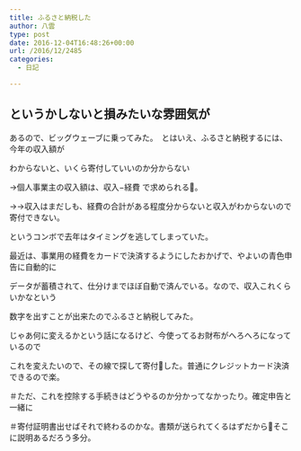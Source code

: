 ```yaml
---
title: ふるさと納税した
author: 八雲
type: post
date: 2016-12-04T16:48:26+00:00
url: /2016/12/2485
categories:
  - 日記

---
```

## というかしないと損みたいな雰囲気が

あるので、ビッグウェーブに乗ってみた。　とはいえ、ふるさと納税するには、今年の収入額が
  
わからないと、いくら寄付していいのか分からない
  
→個人事業主の収入額は、収入−経費 で求められる。
  
→→収入はまだしも、経費の合計がある程度分からないと収入がわからないので寄付できない。
  
というコンボで去年はタイミングを逃してしまっていた。

最近は、事業用の経費をカードで決済するようにしたおかげで、やよいの青色申告に自動的に
  
データが蓄積されて、仕分けまでほぼ自動で済んでいる。なので、収入これくらいかなという
  
数字を出すことが出来たのでふるさと納税してみた。

じゃあ何に変えるかという話になるけど、今使ってるお財布がへろへろになっているので
  
これを変えたいので、その線で探して寄付した。普通にクレジットカード決済できるので楽。
  
＃ただ、これを控除する手続きはどうやるのか分かってなかったり。確定申告と一緒に
  
＃寄付証明書出せばそれで終わるのかな。書類が送られてくるはずだからそこに説明あるだろう多分。